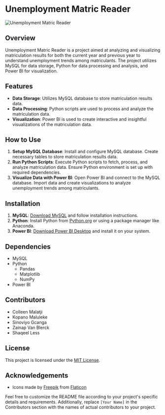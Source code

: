 # Unemployment Matric Reader
<link rel="stylesheet" href="https://cdnjs.cloudflare.com/ajax/libs/font-awesome/5.15.4/css/all.min.css" integrity="sha512-WLAvnyFkDD50QidYBXqawW1Xu/AyH9RSmA9BQgMOf28ggrTgL0j7s7JgMLs3+oH2FGo1L/PIcCIxqzR6G7or5A==" crossorigin="anonymous" referrerpolicy="no-referrer" />

![Unemployment Matric Reader](https://github.com/Zainap16/Unemployment_Matric_Reader/assets/54390756/3410b958-1142-4cde-ac3e-d24273fb92c3)


## Overview
Unemployment Matric Reader is a project aimed at analyzing and visualizing matriculation results for both the current year and previous year to understand unemployment trends among matriculants. The project utilizes MySQL for data storage, Python for data processing and analysis, and Power BI for visualization.

## Features
- **Data Storage**: Utilizes MySQL database to store matriculation results data.
- **Data Processing**: Python scripts are used to process and analyze the matriculation data.
- **Visualization**: Power BI is used to create interactive and insightful visualizations of the matriculation data.

## How to Use
1. **Setup MySQL Database**: Install and configure MySQL database. Create necessary tables to store matriculation results data.
2. **Run Python Scripts**: Execute Python scripts to fetch, process, and analyze matriculation data. Ensure Python environment is set up with required dependencies.
3. **Visualize Data with Power BI**: Open Power BI and connect to the MySQL database. Import data and create visualizations to analyze unemployment trends among matriculants.

## Installation
1. **MySQL**: [Download MySQL](https://www.mysql.com/downloads/) and follow installation instructions.
2. **Python**: Install Python from [Python.org](https://www.python.org/downloads/) or using a package manager like Anaconda.
3. **Power BI**: [Download Power BI Desktop](https://powerbi.microsoft.com/en-us/desktop/) and install it on your system.

## Dependencies
- MySQL
- Python
  - Pandas
  - Matplotlib
  - NumPy
- Power BI

## Contributors
- Colleen Malatji  
  <a href="https://www.linkedin.com/in/colleen-malatji-25281a17b/" target="_blank"><i class="fab fa-linkedin"></i></a>
  <a href="https://github.com/C01133n" target="_blank"><i class="fab fa-github"></i></a>
- Kopano Maluleke  
  <a href="https://www.linkedin.com/in/kopano-maluleke/" target="_blank"><i class="fab fa-linkedin"></i></a>
  <a href="https://github.com/kopano-profile" target="_blank"><i class="fab fa-github"></i></a>
- Sinoviyo Gcanga  
  <a href="https://www.linkedin.com/in/sinovuyo-gcanga-b1b035189/" target="_blank"><i class="fab fa-linkedin"></i></a>
  <a href="https://github.com/SinovuyoG" target="_blank"><i class="fab fa-github"></i></a>
- Zainap Van Blerck  
  <a href="https://www.linkedin.com/in/zainap-van-blerck-928277251/" target="_blank"><i class="fab fa-linkedin"></i></a>
  <a href="https://github.com/Zainap16" target="_blank"><i class="fab fa-github"></i></a>
- Shaqeel Less  
  <a href="https://www.linkedin.com/in/shaqeel-less-11979a186/" target="_blank"><i class="fab fa-linkedin"></i></a>
  <a href="https://github.com/MogammadShaqeelless16" target="_blank"><i class="fab fa-github"></i></a>


## License
This project is licensed under the [MIT License](LICENSE).

## Acknowledgements
- Icons made by [Freepik](https://www.freepik.com) from [Flaticon](https://www.flaticon.com/)

Feel free to customize the README file according to your project's specific details and requirements. Additionally, replace `[Your Name]` in the Contributors section with the names of actual contributors to your project.
